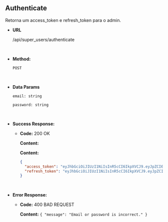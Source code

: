 ## **Authenticate**

Retorna um access_token e refresh_token para o admin.

- **URL**

  /api/super_users/authenticate

</br>

- **Method:**

  `POST`

</br>

- **Data Params**

  `email: string`

  `password: string`

</br>

- **Success Response:**

  - **Code:** 200 OK

    **Content:**

    **Content:**

    ```json
    {
      "access_token": "eyJhbGciOiJIUzI1NiIsInR5cCI6IkpXVCJ9.eyJpZCI6ImU4YzVmMzJkLTYxMzgtNGRhMi1hNDUwLTlmMmZhM2ExMDIxZiIsImlhdCI6MTYxOTc0MjQ4Nn0.4ip0rTr80LBzYVrpAAscFwPO70URcdfFqlN8R5QCci4",
      "refresh_token": "eyJhbGciOiJIUzI1NiIsInR5cCI6IkpXVCJ9.eyJpZCI6ImU4YzVmMzJkLTYxMzgtNGRhMi1hNDUwLTlmMmZhM2ExMDIxZiIsImlhdCI6MTYxOTc0MjQ4Nn0.4ip0rTr80LBzYVrpAAscFwPO70URcdfFqlN8R5QCci4"
    }
    ```

</br>

- **Error Response:**

  - **Code:** 400 BAD REQUEST

    **Content:** `{ "message": "Email or password is incorrect." }`
